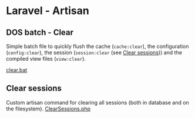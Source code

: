 # Laravel - Artisan

## DOS batch - Clear

Simple batch file to quickly flush the cache (`cache:clear`), the configuration (`config:clear`), the session (`session:clear` (see [Clear sessions](clear-sessions))) and the compiled view files (`view:clear`).

[clear.bat](clear.bat)

## Clear sessions

Custom artisan command for clearing all sessions (both in database and on the filesystem).
[ClearSessions.php](ClearSessions.php)
